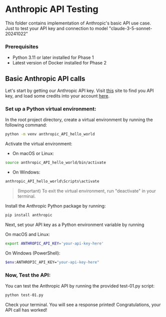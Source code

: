# Anthropic API Testing
This folder contains implementation of Anthropic's basic API use case.\
Just to test your API key and connection to model "claude-3-5-sonnet-20241022"

### Prerequisites
* Python 3.11 or later installed for Phase 1
* Latest version of Docker installed for Phase 2


## Basic Anthropic API calls
Let's start by getting our Anthropic API key. Visit [this](https://console.anthropic.com/settings/keys) site to find you API key, and load some credits into your account [here](https://console.anthropic.com/settings/billing).

### Set up a Python virtual environment:

In the root project directory, create a virtual environment by running the following command:


```bash
python -m venv anthropic_API_hello_world
```

Activate the virtual environment:

* On macOS or Linux:

```bash
source anthropic_API_hello_world/bin/activate
```

* On Windows:
```bash
anthropic_API_hello_world\Scripts\activate
```
> (Important) To exit the virtual environment, run "deactivate" in your terminal.

Install the Anthropic Python package by running:

```bash
pip install anthropic
```

Next, set your API key as a Python environment variable by running

On macOS and Linux:
```bash
export ANTHROPIC_API_KEY='your-api-key-here'
```
On Windows (PowerShell):
```bash
$env:ANTHROPIC_API_KEY="your-api-key-here"
```
### Now, Test the API:

You can test the Anthropic API by running the provided test-01.py script:

```bash
python test-01.py
```

Check your terminal. You will see a response printed! Congratulations, your API call has worked!
